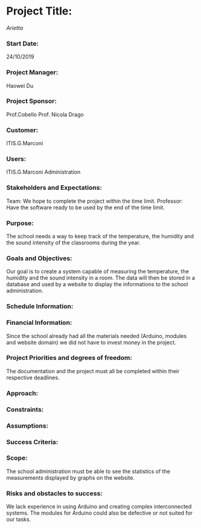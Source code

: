 # Project Title: 
_Arietta_
### Start Date: 
24/10/2019
### Project Manager: 
Haowei Du
### Project Sponsor: 
Prof.Cobello
Prof. Nicola Drago
### Customer: 
ITIS.G.Marconi
### Users: 
ITIS.G.Marconi Administration
### Stakeholders and Expectations: 
Team: We hope to complete the project within the time limit.
Professor: Have the software ready to be used by the end of the time limit.
### Purpose:
The school needs a way to keep track of the temperature, the humidity and the sound intensity of the classrooms during the year.
### Goals and Objectives: 
Our goal is to create a system capable of measuring the temperature, the humidity and the sound intensity in a room. The data will then be stored in a database and used by a website to display the informations to the school administration.
### Schedule Information: 
### Financial Information:
Since the school already had all the materials needed (Arduino, modules and website domain) we did not have to invest money in the project.
### Project Priorities and degrees of freedom: 
The documentation and the project must all be completed within their respective deadlines.
### Approach: 
### Constraints:
### Assumptions:
### Success Criteria:
### Scope: 
The school administration must be able to see the statistics of the measurements displayed by graphs on the website.
### Risks and obstacles to success:
We lack experience in using Arduino and creating complex interconnected systems.
The modules for Arduino could also be defective or not suited for our tasks.




